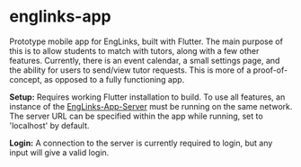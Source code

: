 # englinks-app

Prototype mobile app for EngLinks, built with Flutter.  The main purpose of this is to allow students to match with tutors, along with a few other features.
Currently, there is an event calendar, a small settings page, and the ability for users to send/view tutor requests.  This is more of a proof-of-concept, as opposed to a fully functioning app.

**Setup:** Requires working Flutter installation to build.  To use all features, an instance of the [EngLinks-App-Server](https://github.com/ebajec/EngLinks-App-Server) must be running on the same network. The server URL can be specified within the app while running, set to 'localhost' by default. 

**Login:** A connection to the server is currently required to login, but any input will give a valid login. 



